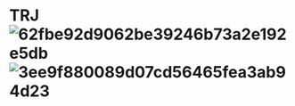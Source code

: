 # TRJ![62fbe92d9062be39246b73a2e192e5db](https://github.com/user-attachments/assets/9a50aa3b-9354-49a5-b08b-f302dbaf8fbe)![3ee9f880089d07cd56465fea3ab94d23](https://github.com/user-attachments/assets/3800fc97-e681-490d-a32b-15b890826e32)

